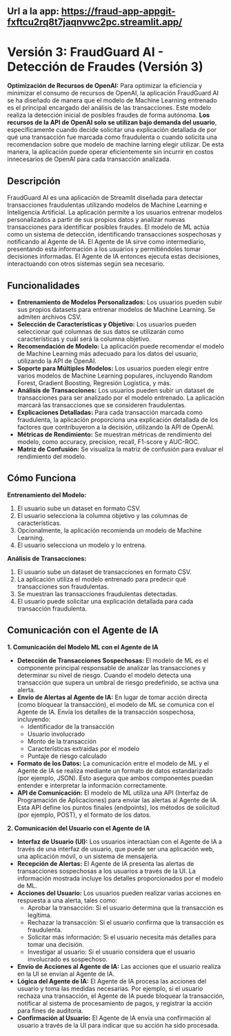 ## Url a la app: https://fraud-app-appgit-fxftcu2rq8t7jaqnvwc2pc.streamlit.app/

# Versión 3: FraudGuard AI - Detección de Fraudes (Versión 3)

**Optimización de Recursos de OpenAI:** Para optimizar la eficiencia y minimizar el consumo de recursos de OpenAI, la aplicación FraudGuard AI se ha diseñado de manera que el modelo de Machine Learning entrenado es el principal encargado del análisis de las transacciones. Este modelo realiza la detección inicial de posibles fraudes de forma autónoma. **Los recursos de la API de OpenAI solo se utilizan bajo demanda del usuario**, específicamente cuando decide solicitar una explicación detallada de por qué una transacción fue marcada como fraudulenta o cuando solicita una recomendacion sobre que modelo de machine larning elegir utilizar. De esta manera, la aplicación puede operar eficientemente sin incurrir en costos innecesarios de OpenAI para cada transacción analizada.

## Descripción

FraudGuard AI es una aplicación de Streamlit diseñada para detectar transacciones fraudulentas utilizando modelos de Machine Learning e Inteligencia Artificial. La aplicación permite a los usuarios entrenar modelos personalizados a partir de sus propios datos y analizar nuevas transacciones para identificar posibles fraudes. El modelo de ML actúa como un sistema de detección, identificando transacciones sospechosas y notificando al Agente de IA. El Agente de IA sirve como intermediario, presentando esta información a los usuarios y permitiéndoles tomar decisiones informadas. El Agente de IA entonces ejecuta estas decisiones, interactuando con otros sistemas según sea necesario.

## Funcionalidades

* **Entrenamiento de Modelos Personalizados:** Los usuarios pueden subir sus propios datasets para entrenar modelos de Machine Learning. Se admiten archivos CSV.
* **Selección de Características y Objetivo:** Los usuarios pueden seleccionar qué columnas de sus datos se utilizarán como características y cuál será la columna objetivo.
* **Recomendación de Modelo:** La aplicación puede recomendar el modelo de Machine Learning más adecuado para los datos del usuario, utilizando la API de OpenAI.
* **Soporte para Múltiples Modelos:** Los usuarios pueden elegir entre varios modelos de Machine Learning populares, incluyendo Random Forest, Gradient Boosting, Regresión Logística, y más.
* **Análisis de Transacciones:** Los usuarios pueden subir un dataset de transacciones para ser analizado por el modelo entrenado. La aplicación marcará las transacciones que se consideren fraudulentas.
* **Explicaciones Detalladas:** Para cada transacción marcada como fraudulenta, la aplicación proporciona una explicación detallada de los factores que contribuyeron a la decisión, utilizando la API de OpenAI.
* **Métricas de Rendimiento:** Se muestran métricas de rendimiento del modelo, como accuracy, precision, recall, F1-score y AUC-ROC.
* **Matriz de Confusión:** Se visualiza la matriz de confusión para evaluar el rendimiento del modelo.

## Cómo Funciona

**Entrenamiento del Modelo:**

1.  El usuario sube un dataset en formato CSV.
2.  El usuario selecciona la columna objetivo y las columnas de características.
3.  Opcionalmente, la aplicación recomienda un modelo de Machine Learning.
4.  El usuario selecciona un modelo y lo entrena.

**Análisis de Transacciones:**

1.  El usuario sube un dataset de transacciones en formato CSV.
2.  La aplicación utiliza el modelo entrenado para predecir qué transacciones son fraudulentas.
3.  Se muestran las transacciones fraudulentas detectadas.
4.  El usuario puede solicitar una explicación detallada para cada transacción fraudulenta.

## Comunicación con el Agente de IA

**1. Comunicación del Modelo ML con el Agente de IA**

* **Detección de Transacciones Sospechosas:** El modelo de ML es el componente principal responsable de analizar las transacciones y determinar su nivel de riesgo. Cuando el modelo detecta una transacción que supera un umbral de riesgo predefinido, se activa una alerta.
* **Envío de Alertas al Agente de IA:** En lugar de tomar acción directa (como bloquear la transacción), el modelo de ML se comunica con el Agente de IA. Envía los detalles de la transacción sospechosa, incluyendo:
    * Identificador de la transacción
    * Usuario involucrado
    * Monto de la transacción
    * Características extraídas por el modelo
    * Puntaje de riesgo calculado
* **Formato de los Datos:** La comunicación entre el modelo de ML y el Agente de IA se realiza mediante un formato de datos estandarizado (por ejemplo, JSON). Esto asegura que ambos componentes puedan entender e interpretar la información correctamente.
* **API de Comunicación:** El modelo de ML utiliza una API (Interfaz de Programación de Aplicaciones) para enviar las alertas al Agente de IA. Esta API define los puntos finales (endpoints), los métodos de solicitud (por ejemplo, POST), y el formato de los datos.

**2. Comunicación del Usuario con el Agente de IA**

* **Interfaz de Usuario (UI):** Los usuarios interactúan con el Agente de IA a través de una interfaz de usuario, que puede ser una aplicación web, una aplicación móvil, o un sistema de mensajería.
* **Recepción de Alertas:** El Agente de IA presenta las alertas de transacciones sospechosas a los usuarios a través de la UI. La información mostrada incluye los detalles proporcionados por el modelo de ML.
* **Acciones del Usuario:** Los usuarios pueden realizar varias acciones en respuesta a una alerta, tales como:
    * Aprobar la transacción: Si el usuario determina que la transacción es legítima.
    * Rechazar la transacción: Si el usuario confirma que la transacción es fraudulenta.
    * Solicitar más información: Si el usuario necesita más detalles para tomar una decisión.
    * Investigar al usuario: Si el usuario considera que el usuario involucrado es sospechoso.
* **Envío de Acciones al Agente de IA:** Las acciones que el usuario realiza en la UI se envían al Agente de IA.
* **Lógica del Agente de IA:** El Agente de IA procesa las acciones del usuario y toma las medidas necesarias. Por ejemplo, si el usuario rechaza una transacción, el Agente de IA puede bloquear la transacción, notificar al sistema de procesamiento de pagos, y registrar la acción para fines de auditoría.
* **Confirmación al Usuario:** El Agente de IA envía una confirmación al usuario a través de la UI para indicar que su acción ha sido procesada.
